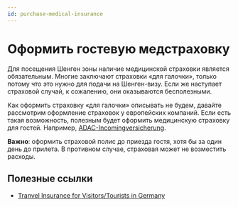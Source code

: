 ```yaml
---
id: purchase-medical-insurance
---
```


# Оформить гостевую медстраховку

Для посещения Шенген зоны наличие медицинской страховки является обязательным. 
Многие заключают страховки «для галочки», только потому что это нужно для подачи 
на Шенген-визу. Если же наступает страховой случай, к сожалению, они оказываются 
бесполезными. 

Как оформить страховку «для галочки» описывать не будем, давайте рассмотрим 
оформление страховок у европейских компаний. Если есть такая возможность, 
полезным будет оформить медицинскую страховку для гостей. Например, [ADAC-Incomingversicherung](https://www.adac.de/produkte/versicherungen/incomingversicherung/tarife-und-leistungen/). 

**Важно**: оформить страховой полис до приезда гостя, хотя бы за один день 
до прилета. В противном случае, страховая может не возместить расходы. 

## Полезные ссылки

- [Tranvel Insurance for Visitors/Tourists in Germany](https://www.germany-visa.org/insurances-germany/travel-insurance/)
